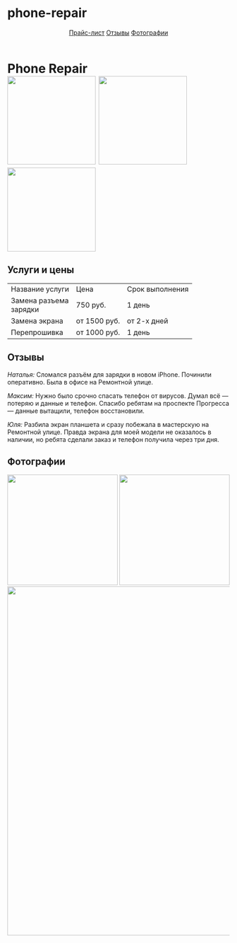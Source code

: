 # phone-repair
<html>
    <head>
        <link rel="stylesheet" href="style.css"/>
    </head>
        <body>
            <header>
                <a href="#price">Прайс-лист</a> <a href="#reviews">Отзывы</a> <a href="#photos">Фотографии</a>
            </header>
            <main>
                <h1>Phone Repair<br/><img src="https://mars.algoritmika.org/uploads/2020/11/soldering-5117508_1280_0_1605278553.png" width="200px"/> <img src="https://mars.algoritmika.org/uploads/2020/11/tool-145376_1280_0_1605278554.png" width="200px"/> <img src="https://mars.algoritmika.org/uploads/2020/11/guy-1424911_1280_0_1605278554.png" width="200px" height="190px"/></h1>
                <h2 id="price">Услуги и цены</h2>
                <table>
                    <tr>
                        <td>Название услуги</td>
                        <td>Цена</td>
                        <td>Срок выполнения</td>
                    </tr>
                    <tr>
                        <td>Замена разъема <br/>зарядки</td>
                        <td>750 руб.</td>
                        <td>1 день</td>
                    </tr>
                    <tr>
                        <td>Замена экрана</td>
                        <td>от 1500 руб.</td>
                        <td>от 2-х дней</td>
                    </tr>
                    <tr>
                        <td>Перепрошивка</td>
                        <td>от 1000 руб.</td>
                        <td>1 день</td>
                    </tr>
                </table>
                <h2 id="reviews">Отзывы</h2>
                <p><i>Наталья: </i>Сломался разъём для зарядки в новом iPhone. Починили оперативно. Была в офисе на Ремонтной улице.</p>
                <p><i>Максим: </i>Нужно было срочно спасать телефон от вирусов. Думал всё — потеряю и данные и телефон. Спасибо ребятам на проспекте Прогресса — данные вытащили, телефон восстановили.</p>
                <p><i>Юля: </i>Разбила экран планшета и сразу побежала в мастерскую на Ремонтной улице. Правда экрана для моей модели не оказалось в наличии, но ребята сделали заказ и телефон получила через три дня.</p>
                <h2 id="photos">Фотографии</h2>
                <img src="https://mars.algoritmika.org/uploads/2020/11/broken-3653897_1920_0_1605280313.jpg" height="250px"/> <img src="https://mars.algoritmika.org/uploads/2020/11/mobile-phone-2510529_1920_0_1605280314.jpg" height="250px"/><br/>
                <img src="https://mars.algoritmika.org/uploads/2020/11/mobile-phone-4381895_1920_0_1605280472.jpg" width="790px"/>
            </main>
        </body>
</html>
